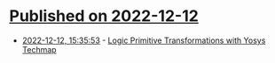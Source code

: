 # [Published on 2022-12-12](index.md)

* [2022-12-12, 15:35:53](https://lobste.rs/s/r6jfip/logic_primitive_transformations_with) - [Logic Primitive Transformations with Yosys Techmap](https://blog.yosyshq.com/p/logic-primitive-transformations-with-yosys-techmap/)
